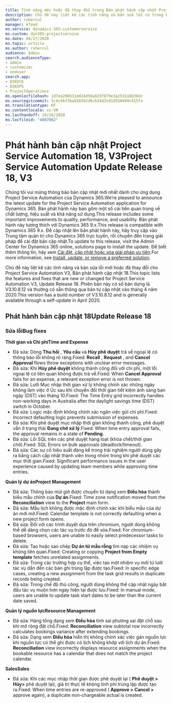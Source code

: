```yaml
---
title: Tính năng mới hoặc đã thay đổi trong Bản phát hành cập nhật Project Service Automation 18, V3
description: Chủ đề này liệt kê các tính năng và bản sửa lỗi có trong Bản phát hành cập nhật Project Service Automation 18, V3.
author: ruhercul
manager: kfend
ms.service: dynamics-365-customerservice
ms.custom: dyn365-projectservice
ms.date: 04/27/2020
ms.topic: article
ms.author: ruhercul
audience: Admin
search.audienceType:
- admin
- customizer
- enduser
search.app:
- D365CE
- D365PS
- ProjectOperations
ms.openlocfilehash: 1d7ea200531dd24d56a829f879e3a2532a9b38dc
ms.sourcegitcommit: 5c4c9bf3ba018562d6cb3443c01d550489c415fa
ms.translationtype: HT
ms.contentlocale: vi-VN
ms.lasthandoff: 10/16/2020
ms.locfileid: "4087062"
---
```

# <a name="project-service-automation-update-release-18-v3"></a><span data-ttu-id="8cce6-103">Phát hành bản cập nhật Project Service Automation 18, V3</span><span class="sxs-lookup"><span data-stu-id="8cce6-103">Project Service Automation Update Release 18, V3</span></span>

<span data-ttu-id="8cce6-104">Chúng tôi vui mừng thông báo bản cập nhật mới nhất dành cho ứng dụng Project Service Automation của Dynamics 365.</span><span class="sxs-lookup"><span data-stu-id="8cce6-104">We’re pleased to announce the latest update for the Project Service Automation application for Dynamics 365.</span></span> <span data-ttu-id="8cce6-105">Bản phát hành này bao gồm một số cải tiến quan trọng về chất lượng, hiệu suất và khả năng sử dụng.</span><span class="sxs-lookup"><span data-stu-id="8cce6-105">This release includes some important improvements to quality, performance, and usability.</span></span> <span data-ttu-id="8cce6-106">Bản phát hành này tương thích với Dynamics 365 9.x.</span><span class="sxs-lookup"><span data-stu-id="8cce6-106">This release is compatible with Dynamics 365 9.x.</span></span> <span data-ttu-id="8cce6-107">Để cập nhật lên bản phát hành này, hãy truy cập vào Trung tâm quản trị cho Dynamics 365 trực tuyến, rồi chuyển đến trang giải pháp để cài đặt bản cập nhật.</span><span class="sxs-lookup"><span data-stu-id="8cce6-107">To update to this release, visit the Admin Center for Dynamics 365 online, solutions page to install the update.</span></span> <span data-ttu-id="8cce6-108">Để biết thêm thông tin, hãy xem [Cài đặt, cập nhật hoặc xóa giải pháp ưu tiên](https://docs.microsoft.com/power-platform/admin/install-remove-preferred-solution).</span><span class="sxs-lookup"><span data-stu-id="8cce6-108">For more information, see [Install, update, or remove a preferred solution](https://docs.microsoft.com/power-platform/admin/install-remove-preferred-solution).</span></span>

<span data-ttu-id="8cce6-109">Chủ đề này liệt kê các tính năng và bản sửa lỗi mới hoặc đã thay đổi cho Project Service Automation V3, Bản phát hành cập nhật 18.</span><span class="sxs-lookup"><span data-stu-id="8cce6-109">This topic lists the features and fixes that are new or changed for Project Service Automation V3, Update Release 18.</span></span> <span data-ttu-id="8cce6-110">Phiên bản này có số bản dựng là V3.10.8.12 và thường có sẵn thông qua bản tự cập nhật vào tháng 4 năm 2020.</span><span class="sxs-lookup"><span data-stu-id="8cce6-110">This version has a build number of V3.10.8.12 and is generally available through a self-update in April 2020.</span></span>

## <a name="update-release-18"></a><span data-ttu-id="8cce6-111">Phát hành bản cập nhật 18</span><span class="sxs-lookup"><span data-stu-id="8cce6-111">Update Release 18</span></span>

### <a name="bug-fixes"></a><span data-ttu-id="8cce6-112">Sửa lỗi</span><span class="sxs-lookup"><span data-stu-id="8cce6-112">Bug fixes</span></span>

<span data-ttu-id="8cce6-113">**Thời gian và Chi phí**</span><span class="sxs-lookup"><span data-stu-id="8cce6-113">**Time and Expense**</span></span>

- <span data-ttu-id="8cce6-114">Đã sửa: Dòng **Thu hồi** , **Yêu cầu** và **Hủy phê duyệt** trả về ngoại lệ có thông báo lỗi không rõ ràng.</span><span class="sxs-lookup"><span data-stu-id="8cce6-114">Fixed: **Recall** , **Request** , and **Cancel Approval** flows throw exceptions with unclear error messages.</span></span>
- <span data-ttu-id="8cce6-115">Đã sửa: Khi **Hủy phê duyệt** không thành công đối với chi phí, một lỗi ngoại lệ có liên quan không được trả về.</span><span class="sxs-lookup"><span data-stu-id="8cce6-115">Fixed: When **Cancel Approval** fails for an expense, a relevant exception error is not thrown.</span></span>
- <span data-ttu-id="8cce6-116">Đã sửa: Lưới Mục nhập thời gian xử lý không chính xác những ngày không làm việc ở Úc sau khi chuyển đổi thời gian tiết kiệm ánh sáng ban ngày (DST) vào tháng 10.</span><span class="sxs-lookup"><span data-stu-id="8cce6-116">Fixed: The Time Entry grid incorrectly handles non-working days in Australia after the daylight savings time (DST) switch in October.</span></span>
- <span data-ttu-id="8cce6-117">Đã sửa: Logic mặc định không chính xác ngăn việc gửi chi phí.</span><span class="sxs-lookup"><span data-stu-id="8cce6-117">Fixed: Incorrect defaulting logic prevents submission of expenses.</span></span>
- <span data-ttu-id="8cce6-118">Đã sửa: Khi phê duyệt mục nhập thời gian không thành công, phê duyệt vẫn ở trạng thái **Đang chờ xử lý**.</span><span class="sxs-lookup"><span data-stu-id="8cce6-118">Fixed: When time entry approval fails, the approval remains in a state of **Pending**.</span></span>
- <span data-ttu-id="8cce6-119">Đã sửa: Lỗi SQL trên các phê duyệt hàng loạt (khóa chết/thời gian chờ).</span><span class="sxs-lookup"><span data-stu-id="8cce6-119">Fixed: SQL Errors on bulk approvals (deadlock/timeout).</span></span>
- <span data-ttu-id="8cce6-120">Đã sửa: Các sự cố hiệu suất đáng kể trong trải nghiệm người dùng gây ra bằng cách cập nhật thành viên trong nhóm trong khi phê duyệt các mục thời gian.</span><span class="sxs-lookup"><span data-stu-id="8cce6-120">Fixed: Significant performance issues in the user experience caused by updating team members while approving time entries.</span></span>

<span data-ttu-id="8cce6-121">**Quản lý dự án**</span><span class="sxs-lookup"><span data-stu-id="8cce6-121">**Project Management**</span></span>

- <span data-ttu-id="8cce6-122">Đã sửa: Thông báo múi giờ được chuyển từ dạng xem **Điều hòa** thành biểu mẫu chính của **Dự án**.</span><span class="sxs-lookup"><span data-stu-id="8cce6-122">Fixed: Time zone notification moved from the **Reconciliation** view to the **Project** main form.</span></span>
- <span data-ttu-id="8cce6-123">Đã sửa: Mẫu lịch không được mặc định chính xác khi biểu mẫu của dự án mới mở.</span><span class="sxs-lookup"><span data-stu-id="8cce6-123">Fixed: Calendar template is not correctly defaulting when a new project form opens.</span></span>
- <span data-ttu-id="8cce6-124">Đã sửa: Đối với các trình duyệt dựa trên chromium, người dùng không thể dễ dàng chọn các tác vụ trước đó để xóa.</span><span class="sxs-lookup"><span data-stu-id="8cce6-124">Fixed: For chromium-based browsers, users are unable to easily select predecessor tasks to delete.</span></span>
- <span data-ttu-id="8cce6-125">Đã sửa: Tạo hoặc sao chép **Dự án từ mẫu rỗng** tìm nạp các nhiệm vụ không liên quan.</span><span class="sxs-lookup"><span data-stu-id="8cce6-125">Fixed: Creating or copying **Project from Empty template** fetches unrelated assignments.</span></span>
- <span data-ttu-id="8cce6-126">Đã sửa: Trong các trường hợp cụ thể, việc tạo một nhiệm vụ mới từ lưới tác vụ dẫn đến các bản ghi trùng lặp được tạo.</span><span class="sxs-lookup"><span data-stu-id="8cce6-126">Fixed: In specific edge cases, creating a new assignment from the task grid results in duplicate records being created.</span></span>
- <span data-ttu-id="8cce6-127">Đã sửa: Trong chế độ thủ công, người dùng không thể cập nhật ngày bắt đầu tác vụ muộn hơn ngày hiện tại được lưu.</span><span class="sxs-lookup"><span data-stu-id="8cce6-127">Fixed: In manual mode, users are unable to update task start dates to be later than the current date saved.</span></span>

<span data-ttu-id="8cce6-128">**Quản lý nguồn lực**</span><span class="sxs-lookup"><span data-stu-id="8cce6-128">**Resource Management**</span></span>

- <span data-ttu-id="8cce6-129">Đã sửa: Hàng tổng dạng xem **Điều hòa** tính sai phương sai đặt chỗ sau khi mở rộng đặt chỗ.</span><span class="sxs-lookup"><span data-stu-id="8cce6-129">Fixed: **Reconciliation** view subtotal row incorrectly calculates bookings variance after extending bookings.</span></span>
- <span data-ttu-id="8cce6-130">Đã sửa: Dạng xem **Điều hòa** hiển thị không chính xác việc gán nguồn lực khi nguồn lực có thể ghi được có lịch không khớp với lịch dự án.</span><span class="sxs-lookup"><span data-stu-id="8cce6-130">Fixed: **Reconciliation** view incorrectly displays resource assignments when the bookable resource has a calendar that does not match the project calendar.</span></span>

<span data-ttu-id="8cce6-131">**Sales**</span><span class="sxs-lookup"><span data-stu-id="8cce6-131">**Sales**</span></span>

- <span data-ttu-id="8cce6-132">Đã sửa: Khi các mục nhập thời gian được phê duyệt lại ( **Phê duyệt > Hủy>** phê duyệt lại), giá trị thực tế không tính phí trùng lặp được tạo ra.</span><span class="sxs-lookup"><span data-stu-id="8cce6-132">Fixed: When time entries are re-approved ( **Approve > Cancel >** approve again), a duplicate non-chargeable actual is created.</span></span>
